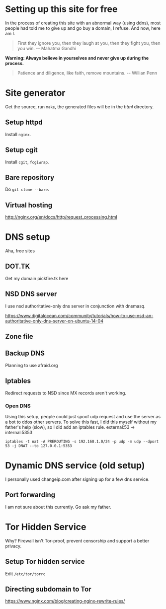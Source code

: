 Setting up this site for free
=============================
In the process of creating this site with an abnormal way (using ddns), most
people had told me to give up and go buy a domain, I refuse. And now, here am
I.

> First they ignore you, then they laugh at you, then they fight you, then you
> win.  -- Mahatma Gandhi

**Warning: Always believe in yourselves and never give up during the process.**

> Patience and diligence, like faith, remove mountains.  -- Willian Penn

Site generator
==============
Get the source, run `make`, the generated files will be in the *html* directory.

Setup httpd
-----------
Install `nginx`.

Setup cgit
----------
Install `cgit`, `fcgiwrap`.

Bare repository
---------------
Do `git clone --bare`.

Virtual hosting
---------------
http://nginx.org/en/docs/http/request_processing.html

DNS setup
=========
Aha, free sites

DOT.TK
------
Get my domain pickfire.tk here

NSD DNS server
--------------
I use nsd authoritative-only dns server in conjunction with dnsmasq.

https://www.digitalocean.com/community/tutorials/how-to-use-nsd-an-authoritative-only-dns-server-on-ubuntu-14-04

Zone file
---------

Backup DNS
----------
Planning to use afraid.org

Iptables
--------
Redirect requests to NSD since MX records aren't working.

### Open DNS

Using this setup, people could just spoof udp request and use the server as a
bot to ddos other servers. To solve this fast, I did this myself without my
father's help (slow), so I did add an iptables rule. external:53 -> internal:5353

    iptables -t nat -A PREROUTING -s 192.168.1.0/24 -p udp -m udp --dport 53 -j DNAT --to 127.0.0.1:5353

Dynamic DNS service (old setup)
===============================
I personally used changeip.com after signing up for a few dns service.

Port forwarding
---------------
I am not sure about this currently. Go ask my father.

Tor Hidden Service
==================
Why? Firewall isn't Tor-proof, prevent censorship and support a better privacy.

Setup Tor hidden service
------------------------
Edit `/etc/tor/torrc`

Directing subdomain to Tor
--------------------------
https://www.nginx.com/blog/creating-nginx-rewrite-rules/
